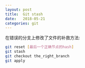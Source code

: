 ```yaml
---
layout: post
title:  Git stash  
date:   2018-05-21
categories: git
---
```


在错误的分支上修改了文件的补救方法:

```bash
git reset [最后一个正确节点的hash]
git stash
git checkout the_right_branch
git apply
```